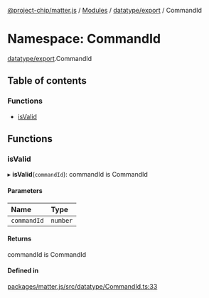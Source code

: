 [@project-chip/matter.js](../README.md) / [Modules](../modules.md) / [datatype/export](datatype_export.md) / CommandId

# Namespace: CommandId

[datatype/export](datatype_export.md).CommandId

## Table of contents

### Functions

- [isValid](datatype_export.CommandId.md#isvalid)

## Functions

### isValid

▸ **isValid**(`commandId`): commandId is CommandId

#### Parameters

| Name | Type |
| :------ | :------ |
| `commandId` | `number` |

#### Returns

commandId is CommandId

#### Defined in

[packages/matter.js/src/datatype/CommandId.ts:33](https://github.com/project-chip/matter.js/blob/0c058ae17fdba4c0b89b8b13c309011d51782299/packages/matter.js/src/datatype/CommandId.ts#L33)
